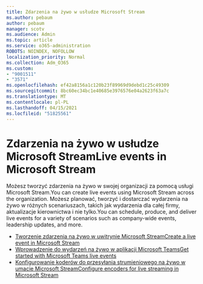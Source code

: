 ```yaml
---
title: Zdarzenia na żywo w usłudze Microsoft Stream
ms.author: pebaum
author: pebaum
manager: scotv
ms.audience: Admin
ms.topic: article
ms.service: o365-administration
ROBOTS: NOINDEX, NOFOLLOW
localization_priority: Normal
ms.collection: Adm_O365
ms.custom:
- "9001511"
- "3571"
ms.openlocfilehash: ef42a8156a1c120b23f89969d9debd1c25c49309
ms.sourcegitcommit: 8bc60ec34bc1e40685e3976576e04a2623f63a7c
ms.translationtype: MT
ms.contentlocale: pl-PL
ms.lasthandoff: 04/15/2021
ms.locfileid: "51825561"
---
```

# <a name="live-events-in-microsoft-stream"></a><span data-ttu-id="b973d-102">Zdarzenia na żywo w usłudze Microsoft Stream</span><span class="sxs-lookup"><span data-stu-id="b973d-102">Live events in Microsoft Stream</span></span>

<span data-ttu-id="b973d-103">Możesz tworzyć zdarzenia na żywo w swojej organizacji za pomocą usługi Microsoft Stream.</span><span class="sxs-lookup"><span data-stu-id="b973d-103">You can create live events using Microsoft Stream across the organization.</span></span> <span data-ttu-id="b973d-104">Możesz planować, tworzyć i dostarczać wydarzenia na żywo w różnych scenariuszach, takich jak wydarzenia dla całej firmy, aktualizacje kierownictwa i nie tylko.</span><span class="sxs-lookup"><span data-stu-id="b973d-104">You can schedule, produce, and deliver live events for a variety of scenarios such as company-wide events, leadership updates, and more.</span></span>

- [<span data-ttu-id="b973d-105">Tworzenie zdarzenia na żywo w uwitrynie Microsoft Stream</span><span class="sxs-lookup"><span data-stu-id="b973d-105">Create a live event in Microsoft Stream</span></span>](https://docs.microsoft.com/stream/live-create-event)
- [<span data-ttu-id="b973d-106">Wprowadzenie do wydarzeń na żywo w aplikacji Microsoft Teams</span><span class="sxs-lookup"><span data-stu-id="b973d-106">Get started with Microsoft Teams live events</span></span>](https://support.office.com/article/get-started-with-microsoft-teams-live-events-d077fec2-a058-483e-9ab5-1494afda578a)
- [<span data-ttu-id="b973d-107">Konfigurowanie koderów do przesyłania strumieniowego na żywo w umacie Microsoft Stream</span><span class="sxs-lookup"><span data-stu-id="b973d-107">Configure encoders for live streaming in Microsoft Stream</span></span>](https://docs.microsoft.com/stream/live-encoder-setup)
